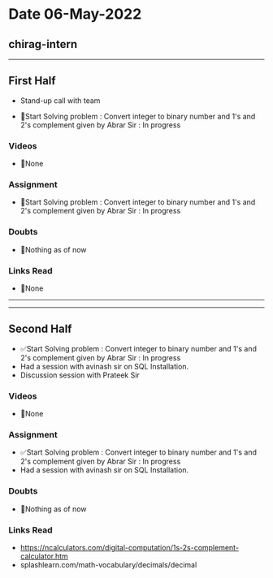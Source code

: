 # Date 06-May-2022

## chirag-intern

<hr>

## First Half

- Stand-up call with team

- 🔄Start Solving problem : Convert integer to binary number and 1's and 2's complement given by Abrar Sir : In progress

### Videos

- 🚫None

### Assignment

- 🔄Start Solving problem : Convert integer to binary number and 1's and 2's complement given by Abrar Sir : In progress

### Doubts

- 🚫Nothing as of now

### Links Read

- 🚫None

<hr>
<hr>

## Second Half

- ✅Start Solving problem : Convert integer to binary number and 1's and 2's complement given by Abrar Sir : In progress
- Had a session with avinash sir on SQL Installation.
- Discussion session with Prateek Sir

### Videos

- 🚫None

### Assignment

- ✅Start Solving problem : Convert integer to binary number and 1's and 2's complement given by Abrar Sir : In progress
- Had a session with avinash sir on SQL Installation.

### Doubts

- 🚫Nothing as of now

### Links Read

- https://ncalculators.com/digital-computation/1s-2s-complement-calculator.htm
- splashlearn.com/math-vocabulary/decimals/decimal
